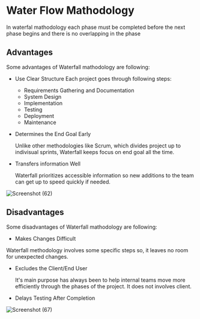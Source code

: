 # Water Flow Mathodology
In waterfal mathodology each phase must be completed before the next phase begins and there is no overlapping in the phase
## Advantages
Some advantages of Waterfall mathodology are following:
+ Use Clear Structure
    Each project goes through following steps:
    + Requirements Gathering and Documentation
    + System Design
    + Implementation
    + Testing
    + Deployment
    + Maintenance
+ Determines the End Goal Early

    Unlike other methodologies like Scrum, which divides project up to indivisual sprints, Waterfall keeps focus on end goal all the time.
   
+ Transfers information Well

    Waterfall prioritizes accessible information so new additions to the team can get up to speed quickly if needed.
   
![Screenshot (62)](https://user-images.githubusercontent.com/46266421/66420887-a9e4a180-e9bb-11e9-94d6-85f7e860679a.png)
## Disadvantages
 Some disadvantages of  Waterfall mathodology are following:
 + Makes Changes Difficult
  
  Waterfall methodology involves some specific steps so, it leaves no room for unexpected changes.
  
+ Excludes the Client/End User

    It's main purpose has always been to help internal teams move more efficiently through the phases of the project. It does not involves client.
    
 + Delays Testing After Completion
 
![Screenshot (67)](https://user-images.githubusercontent.com/46266421/66422101-eb764c00-e9bd-11e9-8367-7628346e2d12.png)
